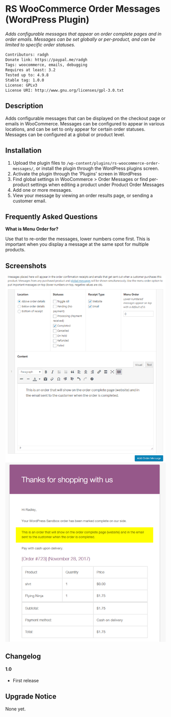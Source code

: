 RS WooCommerce Order Messages (WordPress Plugin)
==

_Adds configurable messages that appear on order complete pages and in order emails. Messages can be set globally or per-product, and can be limited to specific order statuses._

    Contributors: radgh
    Donate link: https://paypal.me/radgh
    Tags: woocommerce, emails, debugging
    Requires at least: 3.2
    Tested up to: 4.9.8
    Stable tag: 1.0.0
    License: GPLv3
    License URI: http://www.gnu.org/licenses/gpl-3.0.txt

## Description ##

Adds configurable messages that can be displayed on the checkout page or emails in WooCommerce. Messages can be configured to appear in various locations, and can be set to only appear for certain order statuses. Messages can be configured at a global or product level.

## Installation ##

1. Upload the plugin files to `/wp-content/plugins/rs-woocommerce-order-messages/`, or install the plugin through the WordPress plugins screen.
1. Activate the plugin through the 'Plugins' screen in WordPress
1. Find global settings in WooCommerce > Order Messages or find per-product settings when editing a product under Product Order Messages
1. Add one or more messages.
1. View your message by viewing an order results page, or sending a customer email.

## Frequently Asked Questions ##

**What is Menu Order for?**

Use that to re-order the messages, lower numbers come first. This is important when you display a message at the same spot for multiple products.

## Screenshots ##

![The settings page showing an option to appear on completed orders.](screenshot-1.png)
![The message from the settings page showing in an email.](screenshot-2.png)


## Changelog ##

#### 1.0
* First release

## Upgrade Notice ##

None yet.